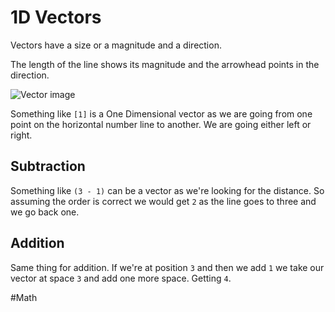 # 1D Vectors

Vectors have a size or a magnitude and a direction.

The length of the line shows its magnitude and the arrowhead points in the direction.

![Vector image](https://www.mathsisfun.com/algebra/images/vector-mag-dir.svg)

Something like `[1]` is a One Dimensional vector as we are going from one point on the horizontal number line to another. We are going either left or right.

## Subtraction

Something like `(3 - 1)` can be a vector as we're looking for the distance. So assuming the order is correct we would get `2` as the line goes to three and we go back one.

## Addition

Same thing for addition. If we're at position `3` and then we add `1` we take our vector at space `3` and add one more space. Getting `4`.

#Math